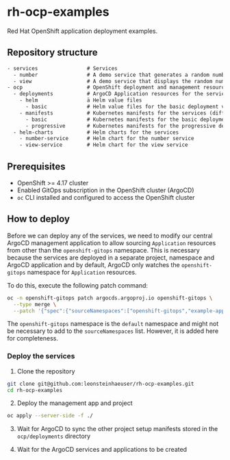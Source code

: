 # rh-ocp-examples

Red Hat OpenShift application deployment examples.

## Repository structure

```txt
- services                # Services
  - number                # A demo service that generates a random number (Go code)
  - view                  # A demo service that displays the random number (Go code)
- ocp                     # OpenShift deployment and management resources
  - deployments           # ArgoCD Application resources for the services
    - helm                ä Helm value files
      - basic             # Helm value files for the basic deployment via Helm chart
    - manifests           # Kubernetes manifests for the services (different deployment strategies)
      - basic             # Kubernetes manifests for the basic deployment
      - progressive       # Kubernetes manifests for the progressive deployment
  - helm-charts           # Helm charts for the services
    - number-service      # Helm chart for the number service
    - view-service        # Helm chart for the view service
```

## Prerequisites

- OpenShift >= 4.17 cluster
- Enabled GitOps subscription in the OpenShift cluster (ArgoCD)
- `oc` CLI installed and configured to access the OpenShift cluster

## How to deploy

Before we can deploy any of the services, we need to modify our central ArgoCD management application to allow sourcing `Application` resources from other than the `openshift-gitops` namespace. This is necessary because the services are deployed in a separate project, namespace and ArgoCD application and by default, ArgoCD only watches the `openshift-gitops` namespace for `Application` resources.

To do this, execute the following patch command:

```bash
oc -n openshift-gitops patch argocds.argoproj.io openshift-gitops \
  --type merge \
  --patch '{"spec":{"sourceNamespaces":["openshift-gitops","example-application-basic","example-application-progressive","example-application-helm-basic","example-application-helm-progressive"]}}'
```

The `openshift-gitops` namespace is the `default` namespace and might not be necessary to add to the `sourceNamespaces` list. However, it is added here for completeness.

### Deploy the services

1. Clone the repository

```bash
git clone git@github.com:leonsteinhaeuser/rh-ocp-examples.git
cd rh-ocp-examples
```

2. Deploy the management app and project

```bash
oc apply --server-side -f ./
```

3. Wait for ArgoCD to sync the other project setup manifests stored in the `ocp/deployments` directory

4. Wait for the ArgoCD services and applications to be created
